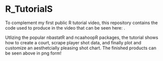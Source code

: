# R_TutorialS

To complement my first public R tutorial video, this repository contains the code used to produce in the video that can be seen here: . 

Utlizing the popular nbastatR and ncaahoopR packages, the tutorial shows how to create a court, scrape player shot data, and finally plot and customize an aesthetcially pleasing shot chart. The finished products can be seen above in png form!

